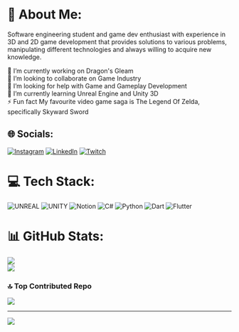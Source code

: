 # 💫 About Me:
Software engineering student and game dev enthusiast with experience in 3D and 2D game development that provides solutions to various problems, manipulating different technologies and always willing to acquire new knowledge.

🔭 I’m currently working on Dragon's Gleam<br>👯 I’m looking to collaborate on Game Industry<br>🤝 I’m looking for help with Game and Gameplay Development<br>🌱 I’m currently learning Unreal Engine and Unity 3D<br>⚡ Fun fact My favourite video game saga is The Legend Of Zelda, specifically Skyward Sword


## 🌐 Socials:
[![Instagram](https://img.shields.io/badge/Instagram-%23E4405F.svg?logo=Instagram&logoColor=white)](https://instagram.com/raxocs) [![LinkedIn](https://img.shields.io/badge/LinkedIn-%230077B5.svg?logo=linkedin&logoColor=white)](https://linkedin.com/in/oscar-alejandro-cordero-soto-87846827a/) [![Twitch](https://img.shields.io/badge/Twitch-%239146FF.svg?logo=Twitch&logoColor=white)](https://twitch.tv/Raxo_CS) 

# 💻 Tech Stack:
![UNREAL](https://img.shields.io/badge/unreal-%2320232a.svg?style=for-the-badge&logo=unreal-engine&logoColor=white) ![UNITY](https://img.shields.io/badge/Unity-%2320232a.svg?style=for-the-badge&logo=unity&logoColor=white) ![Notion](https://img.shields.io/badge/Notion-%23000000.svg?style=for-the-badge&logo=notion&logoColor=white) ![C#](https://img.shields.io/badge/c%23-%23239120.svg?style=for-the-badge&logo=c-sharp&logoColor=white) ![Python](https://img.shields.io/badge/python-3670A0?style=for-the-badge&logo=python&logoColor=ffdd54) ![Dart](https://img.shields.io/badge/dart-%230175C2.svg?style=for-the-badge&logo=dart&logoColor=white) ![Flutter](https://img.shields.io/badge/Flutter-%2302569B.svg?style=for-the-badge&logo=Flutter&logoColor=white)
# 📊 GitHub Stats:
![](https://github-readme-stats.vercel.app/api?username=RaxoCS&theme=highcontrast&hide_border=false&include_all_commits=false&count_private=false)<br/>
![](https://github-readme-stats.vercel.app/api/top-langs/?username=RaxoCS&theme=highcontrast&hide_border=false&include_all_commits=false&count_private=false&layout=compact)

### 🔝 Top Contributed Repo
![](https://github-contributor-stats.vercel.app/api?username=RaxoCS&limit=5&theme=dark&combine_all_yearly_contributions=true)

---
[![](https://visitcount.itsvg.in/api?id=RaxoCS&icon=0&color=0)](https://visitcount.itsvg.in)

<!-- Proudly created with GPRM ( https://gprm.itsvg.in ) -->
